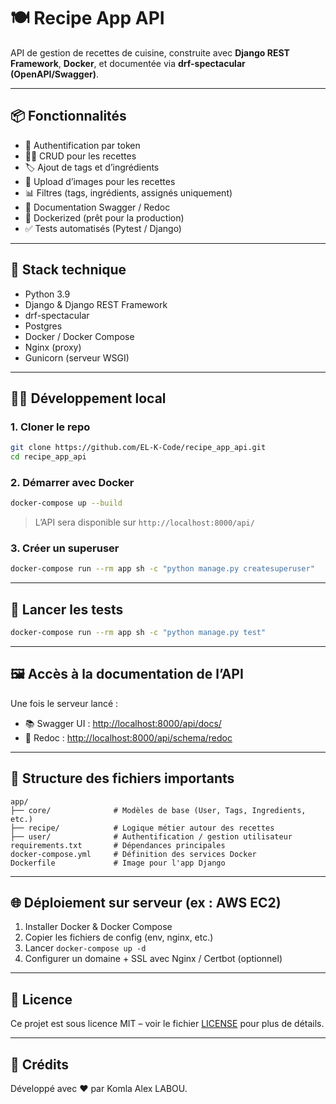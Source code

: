 
# 🍽️ Recipe App API

API de gestion de recettes de cuisine, construite avec **Django REST Framework**, **Docker**, et documentée via **drf-spectacular (OpenAPI/Swagger)**.

---

## 📦 Fonctionnalités

- 🔐 Authentification par token
- 👨‍🍳 CRUD pour les recettes
- 🏷️ Ajout de tags et d’ingrédients
- 📁 Upload d’images pour les recettes
- 📊 Filtres (tags, ingrédients, assignés uniquement)
- 📄 Documentation Swagger / Redoc
- 🐳 Dockerized (prêt pour la production)
- ✅ Tests automatisés (Pytest / Django)

---

## 🚀 Stack technique

- Python 3.9
- Django & Django REST Framework
- drf-spectacular
- Postgres
- Docker / Docker Compose
- Nginx (proxy)
- Gunicorn (serveur WSGI)

---

## 🧑‍💻 Développement local

### 1. Cloner le repo

```bash
git clone https://github.com/EL-K-Code/recipe_app_api.git
cd recipe_app_api
````

### 2. Démarrer avec Docker

```bash
docker-compose up --build
```

> L’API sera disponible sur `http://localhost:8000/api/`

### 3. Créer un superuser

```bash
docker-compose run --rm app sh -c "python manage.py createsuperuser"
```

---

## 🧪 Lancer les tests

```bash
docker-compose run --rm app sh -c "python manage.py test"
```

---

## 🖼️ Accès à la documentation de l’API

Une fois le serveur lancé :

* 📚 Swagger UI : [http://localhost:8000/api/docs/](http://localhost:8000/api/docs/)
* 📘 Redoc : [http://localhost:8000/api/schema/redoc](http://localhost:8000/api/schema/redoc)

---

## 📁 Structure des fichiers importants

```
app/
├── core/              # Modèles de base (User, Tags, Ingredients, etc.)
├── recipe/            # Logique métier autour des recettes
├── user/              # Authentification / gestion utilisateur
requirements.txt       # Dépendances principales
docker-compose.yml     # Définition des services Docker
Dockerfile             # Image pour l'app Django
```

---

## 🌐 Déploiement sur serveur (ex : AWS EC2)

1. Installer Docker & Docker Compose
2. Copier les fichiers de config (env, nginx, etc.)
3. Lancer `docker-compose up -d`
4. Configurer un domaine + SSL avec Nginx / Certbot (optionnel)

---

## 📄 Licence

Ce projet est sous licence MIT – voir le fichier [LICENSE](./LICENSE) pour plus de détails.


---

## 🙌 Crédits

Développé avec ❤️ par Komla Alex LABOU.


